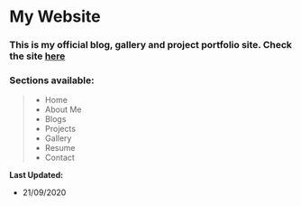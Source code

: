 # My Website

### This is my official blog, gallery and project portfolio site. Check the site [here](https://asifhaider.github.io/home/)
### Sections available: 
> - Home
> - About Me
> - Blogs
> - Projects
> - Gallery
> - Resume
> - Contact

**Last Updated:**
- 21/09/2020
